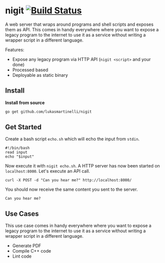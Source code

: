 # nigit [![Build Status](https://travis-ci.org/lukasmartinelli/nigit.svg)](https://travis-ci.org/lukasmartinelli/nigit)

A web server that wraps around programs and shell scripts and exposes them as API.
This comes in handy everywhere where you want to expose a legacy
program to the internet to use it as a service without writing a wrapper script
in a different language.

Features:

- Expose any legacy program via HTTP API (`nigit <script>` and your done)
- Processed based
- Deployable as static binary

## Install

**Install from source**

```bash
go get github.com/lukasmartinelli/nigit
```

## Get Started

Create a bash script `echo.sh` which will echo the input from `stdin`.

```
#!/bin/bash
read input
echo "$input"
```

Now execute it with `nigit echo.sh`.
A HTTP server has now been started on `localhost:8000`.
Let's execute an API call.

```
curl -X POST -d "Can you hear me?" http://localhost:8000/
```

You should now receive the same content you sent to the server.

```
Can you hear me?
```

## Use Cases

This use case comes in handy everywhere where you want to expose a legacy
program to the internet to use it as a service without writing a wrapper
script in a different language.

- Generate PDF
- Compile C++ code
- Lint code
